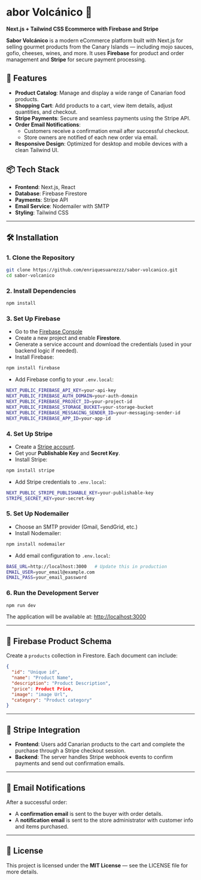 
# abor Volcánico 🌋  
**Next.js + Tailwind CSS Ecommerce with Firebase and Stripe**

**Sabor Volcánico** is a modern eCommerce platform built with Next.js for selling gourmet products from the Canary Islands — including mojo sauces, gofio, cheeses, wines, and more. It uses **Firebase** for product and order management and **Stripe** for secure payment processing.

## 🚀 Features

- **Product Catalog**: Manage and display a wide range of Canarian food products.
- **Shopping Cart**: Add products to a cart, view item details, adjust quantities, and checkout.
- **Stripe Payments**: Secure and seamless payments using the Stripe API.
- **Order Email Notifications**:
  - Customers receive a confirmation email after successful checkout.
  - Store owners are notified of each new order via email.
- **Responsive Design**: Optimized for desktop and mobile devices with a clean Tailwind UI.

## 📦 Tech Stack

- **Frontend**: Next.js, React
- **Database**: Firebase Firestore
- **Payments**: Stripe API
- **Email Service**: Nodemailer with SMTP
- **Styling**: Tailwind CSS

---

## 🛠️ Installation

### 1. Clone the Repository

```bash
git clone https://github.com/enriquesuarezzz/sabor-volcanico.git
cd sabor-volcanico
```

### 2. Install Dependencies

```bash
npm install
```

### 3. Set Up Firebase

- Go to the [Firebase Console](https://console.firebase.google.com/)
- Create a new project and enable **Firestore**.
- Generate a service account and download the credentials (used in your backend logic if needed).
- Install Firebase:

```bash
npm install firebase
```

- Add Firebase config to your `.env.local`:

```bash
NEXT_PUBLIC_FIREBASE_API_KEY=your-api-key
NEXT_PUBLIC_FIREBASE_AUTH_DOMAIN=your-auth-domain
NEXT_PUBLIC_FIREBASE_PROJECT_ID=your-project-id
NEXT_PUBLIC_FIREBASE_STORAGE_BUCKET=your-storage-bucket
NEXT_PUBLIC_FIREBASE_MESSAGING_SENDER_ID=your-messaging-sender-id
NEXT_PUBLIC_FIREBASE_APP_ID=your-app-id
```

### 4. Set Up Stripe

- Create a [Stripe account](https://stripe.com).
- Get your **Publishable Key** and **Secret Key**.
- Install Stripe:

```bash
npm install stripe
```

- Add Stripe credentials to `.env.local`:

```bash
NEXT_PUBLIC_STRIPE_PUBLISHABLE_KEY=your-publishable-key
STRIPE_SECRET_KEY=your-secret-key
```

### 5. Set Up Nodemailer

- Choose an SMTP provider (Gmail, SendGrid, etc.)
- Install Nodemailer:

```bash
npm install nodemailer
```

- Add email configuration to `.env.local`:

```bash
BASE_URL=http://localhost:3000   # Update this in production
EMAIL_USER=your_email@example.com
EMAIL_PASS=your_email_password
```

### 6. Run the Development Server

```bash
npm run dev
```

The application will be available at: [http://localhost:3000](http://localhost:3000)

---

## 🧠 Firebase Product Schema

Create a `products` collection in Firestore. Each document can include:

```json
{
  "id": "Unique id",
  "name": "Product Name",
  "description": "Product Description",
  "price": Product Price,
  "image": "image Url",
  "category": "Product category"
}
```

---

## 💸 Stripe Integration

- **Frontend**: Users add Canarian products to the cart and complete the purchase through a Stripe checkout session.
- **Backend**: The server handles Stripe webhook events to confirm payments and send out confirmation emails.

---

## 📧 Email Notifications

After a successful order:

- A **confirmation email** is sent to the buyer with order details.
- A **notification email** is sent to the store administrator with customer info and items purchased.

---

## 📄 License

This project is licensed under the **MIT License** — see the LICENSE file for more details.
